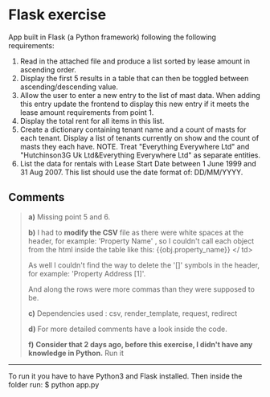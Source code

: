 Flask exercise
===========
App built in Flask (a Python framework) following the following requirements:

1. Read in the attached file and produce a list sorted by lease amount in ascending order.
2. Display the first 5 results in a table that can then be toggled between ascending/descending value.
3. Allow the user to enter a new entry to the list of mast data. When adding this entry update the frontend to
 display this new entry if it meets the lease amount requirements from point 1.
4. Display the total rent for all items in this list.
5. Create a dictionary containing tenant name and a count of masts for each tenant. Display a list of tenants
currently on show and the count of masts they each have.
NOTE. Treat &quot;Everything Everywhere Ltd&quot; and &quot;Hutchinson3G Uk Ltd&amp;Everything Everywhere Ltd&quot; as
separate entities.
6. List the data for rentals with Lease Start Date between 1 June 1999 and 31 Aug 2007.
This list should use the date format of: DD/MM/YYYY.


Comments
---------------

> **a)** Missing point 5 and 6.
>
>**b)** I had to <b>modify the CSV</b> file as there were white spaces at the header, for example: 'Property Name' , so I couldn't call each object from the html inside the table like this: <td> {{obj.property_name}} </ td>
>
>As well I couldn't find the way to delete the '[]' symbols in the header, for example: 'Property Address [1]'.
>
>And along the rows were more commas than they were supposed to be.
>
>**c)** Dependencies used : csv, render_template, request, redirect
>
>**d)** For more detailed comments have a look inside the code.
>
>**f)** <b>Consider that 2 days ago, before this exercise, I didn't have any knowledge in Python.</b>
Run it
---------------
To run it you have to have Python3 and Flask installed. Then inside the folder run: $ python app.py


